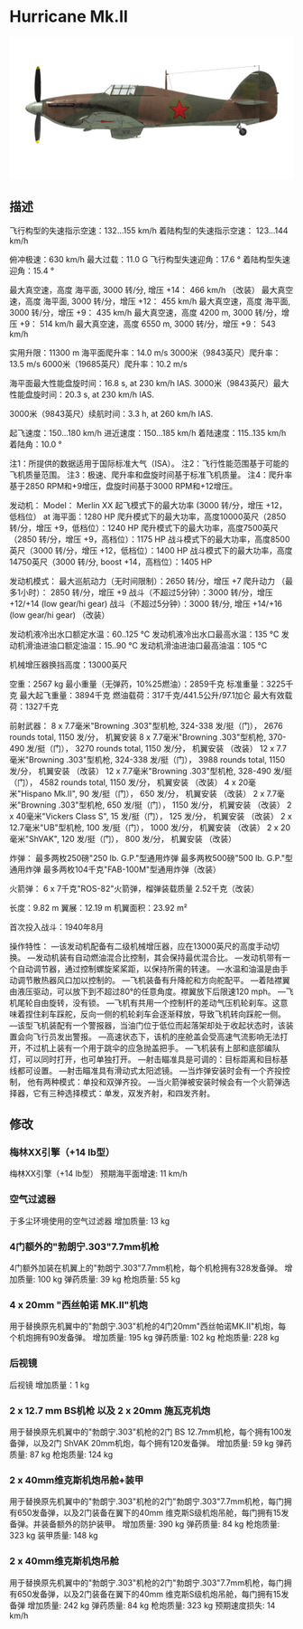 # Hurricane Mk.II

![hurricanemkii](../images/hurricanemkii.png)

## 描述

飞行构型的失速指示空速：132...155 km/h
着陆构型的失速指示空速： 123...144 km/h

俯冲极速：630 km/h
最大过载：11.0 G
飞行构型失速迎角：17.6 °
着陆构型失速迎角：15.4 °

最大真空速，高度 海平面, 3000 转/分, 增压 +14： 466 km/h （改装）
最大真空速，高度 海平面, 3000 转/分，增压 +12： 455 km/h
最大真空速，高度 海平面, 3000 转/分，增压 +9： 435 km/h
最大真空速，高度 4200 m, 3000 转/分，增压 +9： 514 km/h
最大真空速，高度 6550 m, 3000 转/分，增压 +9： 543 km/h

实用升限：11300 m
海平面爬升率：14.0 m/s
3000米（9843英尺）爬升率：13.5 m/s
6000米（19685英尺）爬升率：10.2 m/s

海平面最大性能盘旋时间：16.8 s, at 230 km/h IAS.
3000米（9843英尺）最大性能盘旋时间：20.3 s, at 230 km/h IAS.

3000米（9843英尺）续航时间：3.3 h, at 260 km/h IAS.

起飞速度：150...180 km/h
进近速度：150...185 km/h
着陆速度：115..135 km/h
着陆角：10.0 °

注1：所提供的数据适用于国际标准大气（ISA）。
注2：飞行性能范围基于可能的飞机质量范围。
注3：极速、爬升率和盘旋时间基于标准飞机质量。
注4：爬升率基于2850 RPM和+9增压，盘旋时间基于3000 RPM和+12增压。

发动机：
Model： Merlin XX
起飞模式下的最大功率 (3000 转/分，增压 +12，低档位） at 海平面：1280 HP
爬升模式下的最大功率，高度10000英尺（2850 转/分，增压 +9，低档位）：1240 HP
爬升模式下的最大功率，高度7500英尺（2850 转/分，增压 +9，高档位）：1175 HP
战斗模式下的最大功率，高度8500英尺（3000 转/分，增压 +12，低档位）：1400 HP
战斗模式下的最大功率，高度14750英尺（3000 转/分, boost +14，高档位）：1405 HP

发动机模式：
最大巡航动力（无时间限制）：2650 转/分，增压 +7
爬升动力 （最多1小时）： 2850 转/分，增压 +9
战斗（不超过5分钟）：3000 转/分，增压 +12/+14 (low gear/hi gear)
战斗（不超过5分钟）：3000 转/分, 增压 +14/+16 (low gear/hi gear) （改装）

发动机液冷出水口额定水温：60..125 °C
发动机液冷出水口最高水温：135 °C
发动机滑油进油口额定油温：15..90 °C
发动机滑油进油口最高油温：105 °C

机械增压器换挡高度：13000英尺

空重：2567 kg
最小重量（无弹药，10%25燃油）：2859千克
标准重量：3225千克
最大起飞重量：3894千克
燃油载荷：317千克/441.5公升/97.1加仑
最大有效载荷：1327千克

前射武器：
8 x 7.7毫米"Browning .303"型机枪, 324-338 发/挺（门）， 2676 rounds total, 1150 发/分， 机翼安装
8 x 7.7毫米"Browning .303"型机枪, 370-490 发/挺（门）， 3270 rounds total, 1150 发/分， 机翼安装 （改装）
12 x 7.7毫米"Browning .303"型机枪, 324-338 发/挺（门）， 3988 rounds total, 1150 发/分， 机翼安装 （改装）
12 x 7.7毫米"Browning .303"型机枪, 328-490 发/挺（门）， 4582 rounds total, 1150 发/分， 机翼安装 （改装）
4 x 20毫米"Hispano Mk.II", 90 发/挺（门）， 650 发/分， 机翼安装 （改装）
2 x 7.7毫米"Browning .303"型机枪, 650 发/挺（门）， 1150 发/分， 机翼安装 （改装）
2 x 40毫米"Vickers Class S", 15 发/挺（门）， 125 发/分， 机翼安装 （改装）
2 x 12.7毫米"UB"型机枪, 100 发/挺（门）， 1000 发/分， 机翼安装 （改装）
2 x 20毫米"ShVAK", 120 发/挺（门）， 800 发/分， 机翼安装 （改装）

炸弹：
最多两枚250磅"250 lb. G.P."型通用炸弹
最多两枚500磅"500 lb. G.P."型通用炸弹
最多两枚104千克"FAB-100M"型通用炸弹（改装）

火箭弹：
6 x 7千克"ROS-82"火箭弹，榴弹装载质量 2.52千克（改装）

长度：9.82 m
翼展：12.19 m
机翼面积：23.92 m²

首次投入战斗：1940年8月

操作特性：
—该发动机配备有二级机械增压器，应在13000英尺的高度手动切换。
—发动机装有自动燃油混合比控制，其会保持最优混合比。
—发动机带有一个自动调节器，通过控制螺旋桨桨距，以保持所需的转速。
—水温和油温是由手动调节散热器风口加以控制的。
—飞机装备有升降舵和方向舵配平。
—着陆襟翼由液压驱动，可以放下到不超过80°的任意角度。襟翼放下后限速120 mph。
—飞机尾轮自由旋转，没有锁。
—飞机有共用一个控制杆的差动气压机轮刹车。这意味着捏住刹车踩舵，反向一侧的机轮刹车会逐渐释放，导致飞机转向踩舵一侧。
—该型飞机装配有一个警报器，当油门位于低位而起落架却处于收起状态时，该装置会向飞行员发出警报。
—高速状态下，该机的座舱盖会受高速气流影响无法打开，不过机上装有一个用于跳伞的应急抛盖把手。
—飞机装有上部和底部编队灯，可以同时打开，也可单独打开。
—射击瞄准具是可调的：目标距离和目标基线都可设置。
—射击瞄准具有滑动式太阳滤镜。
—当炸弹安装时会有一个齐投控制， 他有两种模式：单投和双弹齐投。
—当火箭弹被安装时候会有一个火箭弹选择器，它有三种选择模式：单发，双发齐射，和四发齐射。

## 修改


### 梅林XX引擎（+14 lb型）

梅林XX引擎（+14 lb型）
预期海平面增速: 11 km/h


### 空气过滤器

于多尘环境使用的空气过滤器
增加质量: 13 kg


### 4门额外的"勃朗宁.303"7.7mm机枪

4门额外加装在机翼上的"勃朗宁.303"7.7mm机枪，每个机枪拥有328发备弹。
增加质量: 100 kg
弹药质量: 39 kg
枪炮质量: 55 kg


### 4 x 20mm "西丝帕诺 MK.II"机炮

用于替换原先机翼中的"勃朗宁.303"机枪的4门20mm"西丝帕诺MK.II"机炮，每个机炮拥有90发备弹。
增加质量: 195 kg
弹药质量: 102 kg
枪炮质量: 228 kg


### 后视镜

后视镜
增加质量：1 kg


### 2 x 12.7 mm BS机枪 以及 2 x 20mm 施瓦克机炮

用于替换原先机翼中的"勃朗宁.303"机枪的2门 BS 12.7mm机枪，每个拥有100发备弹，以及2门 ShVAK 20mm机炮，每个拥有120发备弹。
增加质量: 59 kg
弹药质量: 87 kg
枪炮质量: 124 kg


### 2 x 40mm维克斯机炮吊舱+装甲

用于替换原先机翼中的"勃朗宁.303"机枪的2门"勃朗宁.303"7.7mm机枪，每门拥有650发备弹，以及2门装备在翼下的40mm 维克斯S级机炮吊舱，每门拥有15发备弹。并装备额外的防护装甲。
增加质量: 390 kg
弹药质量: 84 kg
枪炮质量: 323 kg
装甲质量: 148 kg


### 2 x 40mm维克斯机炮吊舱

用于替换原先机翼中的"勃朗宁.303"机枪的2门"勃朗宁.303"7.7mm机枪，每门拥有650发备弹，以及2门装备在翼下的40mm 维克斯S级机炮吊舱，每门拥有15发备弹
增加质量: 242 kg
弹药质量: 84 kg
枪炮质量: 323 kg
预期速度损失: 14 km/h